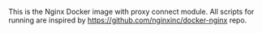 This is the Nginx Docker image with proxy connect module. All scripts for running are inspired by https://github.com/nginxinc/docker-nginx repo.
